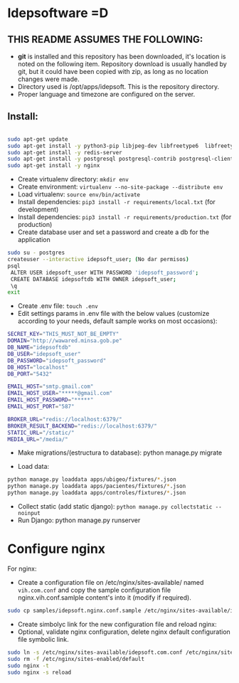 # Idepsoftware =D

## THIS README ASSUMES THE FOLLOWING:
- **git** is installed and this repository has been downloaded, it's location is noted on the following item. 
  Repository download is usually handled by git, but it could have been copied with zip, as long as no location 
  changes were made.
- Directory used is /opt/apps/idepsoft. This is the repository directory.
- Proper language and timezone are configured on the server.

## Install:

```sh

sudo apt-get update
sudo apt-get install -y python3-pip libjpeg-dev libfreetype6  libfreetype6-dev zlib1g-dev libpq-dev libffi-dev git build-essential libssl-dev libffi-dev python3-dev
sudo apt-get install -y redis-server
sudo apt-get install -y postgresql postgresql-contrib postgresql-client
sudo apt-get install -y nginx
```

- Create virtualenv directory: `mkdir env`
- Create environment: `virtualenv --no-site-package --distribute env`
- Load virtualenv: `source env/bin/activate`
- Install dependencies: `pip3 install -r requirements/local.txt` (for development)
- Install dependencies: `pip3 install -r requirements/production.txt` (for production)
- Create database user and set a password and create a db for the application

```sh
sudo su - postgres
createuser --interactive idepsoft_user; (No dar permisos)
psql
 ALTER USER idepsoft_user WITH PASSWORD 'idepsoft_password';
 CREATE DATABASE idepsoftdb WITH OWNER idepsoft_user;
 \q
exit
```

- Create .env file: `touch .env`
- Edit settings params in .env file with the below values (customize according to your needs, default sample works on most occasions):

```sh
SECRET_KEY="THIS_MUST_NOT_BE_EMPTY"
DOMAIN="http://wawared.minsa.gob.pe"
DB_NAME="idepsoftdb"
DB_USER="idepsoft_user"
DB_PASSWORD="idepsoft_password"
DB_HOST="localhost"
DB_PORT="5432"

EMAIL_HOST="smtp.gmail.com"
EMAIL_HOST_USER="*****@gmail.com"
EMAIL_HOST_PASSWORD="*****"
EMAIL_HOST_PORT="587"

BROKER_URL="redis://localhost:6379/"
BROKER_RESULT_BACKEND="redis://localhost:6379/"
STATIC_URL="/static/"
MEDIA_URL="/media/"
```

- Make migrations/(estructura to database): python manage.py migrate

- Load data:

```sh
python manage.py loaddata apps/ubigeo/fixtures/*.json
python manage.py loaddata apps/pacientes/fixtures/*.json
python manage.py loaddata apps/controles/fixtures/*.json
```

- Collect static (add static django): `python manage.py collectstatic --noinput`  
- Run Django: python manage.py runserver

# Configure nginx

For nginx:

- Create a configuration file on /etc/nginx/sites-available/ named `vih.com.conf` and copy the sample configuration file nginx.vih.conf.samlple content's into it (modify if required).

```sh
sudo cp samples/idepsoft.nginx.conf.sample /etc/nginx/sites-available/idepsoft.com.conf
```

- Create simbolyc link for the new configuration file and reload nginx:
- Optional, validate nginx configuration, delete nginx default configuration file symbolic link.

```sh
sudo ln -s /etc/nginx/sites-available/idepsoft.com.conf /etc/nginx/sites-enabled/
sudo rm -f /etc/nginx/sites-enabled/default
sudo nginx -t
sudo nginx -s reload
```
